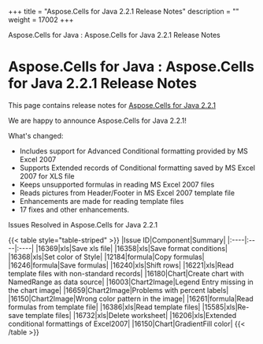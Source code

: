 +++
title = "Aspose.Cells for Java 2.2.1 Release Notes" 
description = "" 
weight = 17002 
+++

Aspose.Cells for Java : Aspose.Cells for Java 2.2.1 Release Notes  

# Aspose.Cells for Java : Aspose.Cells for Java 2.2.1 Release Notes


This page contains release notes for [Aspose.Cells for Java 2.2.1](http://www.aspose.com/downloads/cells/java/new-releases/aspose.cells-for-java-2.2.1/)

We are happy to announce Aspose.Cells for Java 2.2.1!

What's changed:

*   Includes support for Advanced Conditional formatting provided by MS Excel 2007
*   Supports Extended records of Conditional formatting saved by MS Excel 2007 for XLS file
*   Keeps unsupported formulas in reading MS Excel 2007 files
*   Reads pictures from Header/Footer in MS Excel 2007 template file
*   Enhancements are made for reading template files
*   17 fixes and other enhancements.

Issues Resolved in Aspose.Cells for Java 2.2.1

{{< table style="table-striped" >}}
|Issue ID|Component|Summary|
|:----|:----|:----|
|16369|xls|Save xls file|
|16358|xls|Save format conditions|
|16368|xls|Set color of Style|
|12184|formula|Copy formulas|
|16246|formula|Save formulas|
|16240|xls|Shift rows|
|16221|xls|Read template files with non-standard records|
|16180|Chart|Create chart with NamedRange as data source|
|16003|Chart2Image|Legend Entry missing in the chart image|
|16659|Chart2Image|Problems with percent labels|
|16150|Chart2Image|Wrong color pattern in the image|
|16261|formula|Read formulas from template file|
|16386|xls|Read template files|
|15585|xls|Re-save template files|
|16732|xls|Delete worksheet|
|16206|xls|Extended conditional formattings of Excel2007|
|16150|Chart|GradientFill color|
{{< /table >}}

